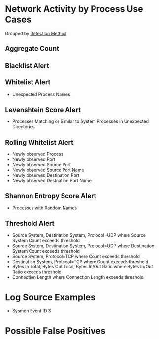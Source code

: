 # Network Activity by Process Use Cases

Grouped by [Detection Method](/Detection-Methods.md)

## Aggregate Count


## Blacklist Alert


## Whitelist Alert
- Unexpected Process Names


## Levenshtein Score Alert
- Processes Matching or Similar to System Processes in Unexpected Directories


## Rolling Whitelist Alert
- Newly observed Process
- Newly observed Port
- Newly observed Source Port
- Newly observed Source Port Name
- Newly observed Destination Port
- Newly observed Destnation Port Name

## Shannon Entropy Score Alert
- Processes with Random Names


## Threshold Alert
- Source System, Destination System, Protocol=UDP where Source System Count exceeds threshold
- Source System, Destination System, Protocol=UDP where Destination System Count exceeds threshold
- Source System, Protocol=TCP where Count exceeds threshold
- Destination System, Protocol=TCP where Count exceeds threshold
- Bytes In Total, Bytes Out Total, Bytes In/Out Ratio where Bytes In/Out Ratio exceeds threshold
- Connection Length where Connection Length exceeds threshold


# Log Source Examples
- Sysmon Event ID 3

# Possible False Positives
